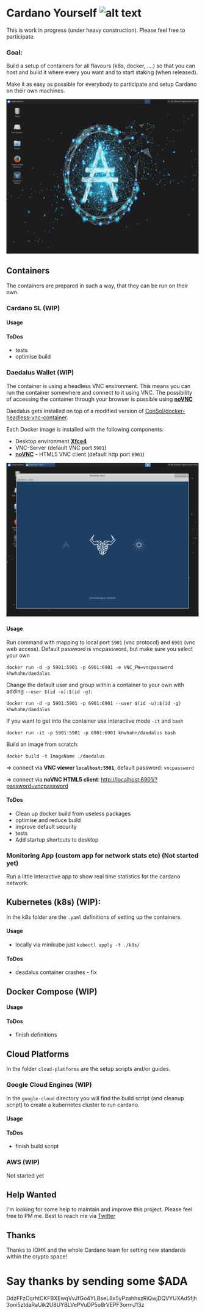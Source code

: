 # Cardano Yourself ![alt text](https://s2.coinmarketcap.com/static/img/coins/32x32/2010.png "Cardano Logo")
This is work in progress (under heavy construction). Please feel free to participate.

### Goal:
Build a setup of containers for all flavours (k8s, docker, ....) so that you can host and build it where every you want and to start staking (when released).

Make it as easy as possible for everybody to participate and setup Cardano on their own machines.

![alt text](https://github.com/khwerhahn/cardano/blob/master/pics/desktop.png)

## Containers
The containers are prepared in such a way, that they can be run on their own.
### Cardano SL (WIP)

#### Usage

#### ToDos
- tests
- optimise build

### Daedalus Wallet (WIP)
The container is using a headless VNC environment. This means you can run the container somewhere and connect to it using VNC. The possibility of accessing the container through your browser is possible using [**noVNC**](https://github.com/kanaka/noVNC)

Daedalus gets installed on top of a modified version of [ConSol/docker-headless-vnc-container](https://github.com/ConSol/docker-headless-vnc-container).

Each Docker image is installed with the following components:

* Desktop environment [**Xfce4**](http://www.xfce.org)
* VNC-Server (default VNC port `5901`)
* [**noVNC**](https://github.com/kanaka/noVNC) - HTML5 VNC client (default http port `6901`)


![alt text](https://github.com/khwerhahn/cardano/blob/master/pics/daedalus.png)

#### Usage
Run command with mapping to local port `5901` (vnc protocol) and `6901` (vnc web access). Default password is vncpassword, but make sure you select your own

    docker run -d -p 5901:5901 -p 6901:6901 -e VNC_PW=vncpassword khwhahn/daedalus

Change the default user and group within a container to your own with adding `--user $(id -u):$(id -g)`:

    docker run -d -p 5901:5901 -p 6901:6901 --user $(id -u):$(id -g) khwhahn/daedalus

If you want to get into the container use interactive mode `-it` and `bash`     

    docker run -it -p 5901:5901 -p 6901:6901 khwhahn/daedalus bash

Build an image from scratch:

    docker build -t ImageName ./daedalus

=> connect via __VNC viewer `localhost:5901`__, default password: `vncpassword`

=> connect via __noVNC HTML5 client__: [http://localhost:6901/?password=vncpassword]()

#### ToDos
- Clean up docker build from useless packages
- optimise and reduce build
- improve default security
- tests
- Add startup shortcuts to desktop

### Monitoring App (custom app for network stats etc) (Not started yet)
Run a little interactive app to show real time statistics for the cardano network.

## Kubernetes (k8s) (WIP):
In the k8s folder are the `.yaml` definitions of setting up the containers.
#### Usage
- locally via minikube just `kubectl apply -f ./k8s/`
#### ToDos
- deadalus container crashes - fix

## Docker Compose (WIP)
#### Usage
#### ToDos
- finish definitions

## Cloud Platforms
In the folder `cloud-platforms` are the setup scripts and/or guides.
### Google Cloud Engines (WIP)
in the `google-cloud` directory you will find the build script (and cleanup script) to create a kubernetes cluster to run cardano.
#### Usage
#### ToDos
- finish build script
### AWS (WIP)
Not started yet

## Help Wanted
I'm looking for some help to maintain and improve this project. Please feel free to PM me. Best to reach me via [Twitter](https://twitter.com/khwhahn)

## Thanks
Thanks to IOHK and the whole Cardano team for setting new standards within the crypto space!

# Say thanks by sending some $ADA
DdzFFzCqrhtCKFBXEwqVvJfGo4YLBseL8x5yPzahhszRiQwjDQVYUXAd5fjh3oni5ztdaRaUik2U8UYBLVePVuDP5o8rVEPF3ormJ13z
